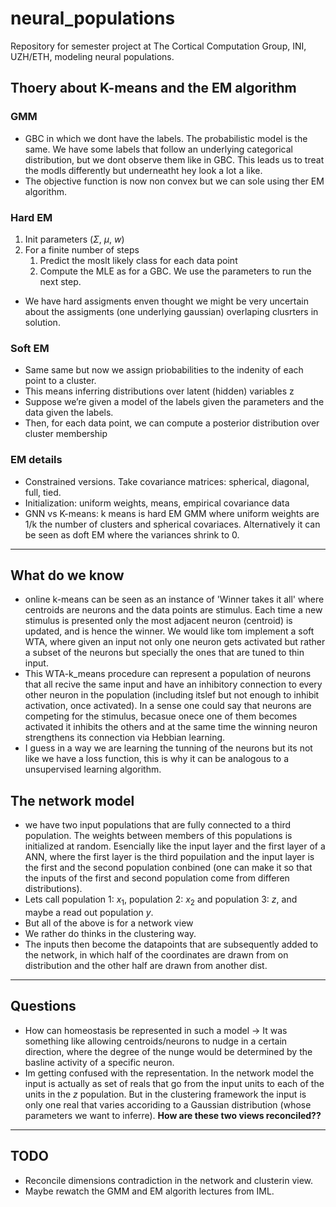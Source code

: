 # neural_populations
Repository for semester project at The Cortical Computation Group, INI, UZH/ETH, modeling neural populations.

## Thoery about K-means and the EM algorithm
### GMM
* GBC in which we dont have the labels. The probabilistic model is the same. We have some labels that follow an underlying categorical distribution, but we dont observe them like in GBC. This leads us to treat the modls differently but underneatht hey look a lot a like. 
* The objective function is now non convex but we can sole using ther EM algorithm.

### Hard EM
1. Init parameters ($\Sigma$, $\mu$, $w$)
2. For a finite number of steps
	1. Predict the moslt likely class for each data point 
	2. Compute the MLE as for a GBC. We use the parameters to run the next step. 

* We have hard assigments enven thought we might be very uncertain about the assigments (one underlying gaussian) overlaping clusrters in solution.

### Soft EM
* Same same but now we assign priobabilities to the indenity of each point to a cluster.
* This means inferring distributions over latent (hidden) variables z
* Suppose we’re given a model of the labels given the parameters and the data given the labels.
* Then, for each data point, we can compute a posterior distribution over cluster membership

### EM details
* Constrained versions. Take covariance matrices: spherical, diagonal, full, tied. 
* Initialization: uniform weights, means, empirical covariance data
* GNN vs K-means: k means is hard EM GMM where uniform weights are 1/k the number of clusters and spherical covariaces. Alternatively it can be seen as doft EM where the variances shrink to 0.
 
---

## What do we know
- online k-means can be seen as an instance of 'Winner takes it all' where centroids are neurons and the data points are stimulus. Each time a new stimulus is presented only the most adjacent neuron (centroid) is updated, and is hence the winner. We would like tom implement a soft WTA, where given an input not only one neuron gets activated but rather a subset of the neurons but specially the ones that are tuned to thin input. 
- This WTA-k_means procedure can represent a population of neurons that all recive the same input and have an inhibitory connection to every other neuron in the population (including itslef but not enough to inhibit activation, once activated). In a sense one could say that neurons are competing for the stimulus, becasue onece one of them becomes activated it inhibits the others and at the same time the winning neuron strengthens its connection via Hebbian learning.
- I guess in a way we are learning the tunning of the neurons but its not like we have a loss function, this is why it can be analogous to a unsupervised learning algorithm. 

## The network model
- we have two input populations that are fully connected to a third population. The weights between members of this populations is initialized at random. Esencially like the input layer and the first layer of a ANN, where the first layer is the third popuilation and the input layer is the first and the second population conbined (one can make it so that the inputs of the first and second population come from differen distributions).
- Lets call population 1: $x_1$, population 2: $x_2$ and population 3: $z$, and maybe a read out population $y$.
- But all of the above is for a network view
- We rather do thinks in the clustering way. 
- The inputs then become the datapoints that are subsequently added to the network, in which half of the coordinates are drawn from on distribution and the other half are drawn from another dist. 

---

## Questions
- How can homeostasis be represented in such a model -> It was something like allowing centroids/neurons to nudge in a certain direction, where the degree of the nunge would be determined by the basline activity of a specific neuron. 
- Im getting confused with the representation. In the network model the input is actually as set of reals that go from the input units to each of the units in the $z$ population. But in the clustering framework the input is only one real that varies accoriding to a Gaussian distribution (whose parameters we want to inferre). **How are these two views reconciled??**

---

## TODO
- Reconcile dimensions contradiction in the network and clusterin view. 
- Maybe rewatch the GMM and EM algorith lectures from IML.
